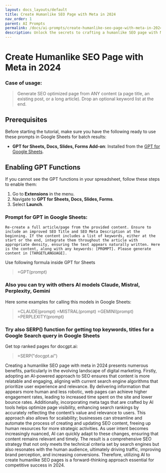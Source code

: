 ```yaml
---
layout: docs_layouts/default
title: Create Humanlike SEO Page with Meta in 2024
nav_order: 1
parent: AI Prompts
permalink: /docs/ai-prompts/create-humanlike-seo-page-with-meta-in-2024
description: Unlock the secrets to crafting a humanlike SEO page with Meta in 2024. Master cutting-edge strategies to enhance engagement, boost rankings, and elevate user experience. Turn your content into an intuitive and authoritative resource that search engines and users love.
---
```


# Create Humanlike SEO Page with Meta in 2024

### Case of usage:
> Generate SEO optimized page from ANY content (a page title, an existing post, or a long article). Drop an optional keyword list at the end.

## Prerequisites

Before starting the tutorial, make sure you have the following ready to use these prompts in Google Sheets for batch results:

- **GPT for Sheets, Docs, Slides, Forms Add-on**: Installed from the [GPT for Google Sheets](https://workspace.google.com/u/0/marketplace/app/gpt_for_sheets_docs_forms_slides/466607203252).

## Enabling GPT Functions

If you cannot see the GPT functions in your spreadsheet, follow these steps to enable them:

1. Go to **Extensions** in the menu.
2. Navigate to **GPT for Sheets, Docs, Slides, Forms**.
3. Select **Launch**.


### Prompt for GPT in Google Sheets:
```shell
Re-create a full article/page from the provided content. Ensure to include an improved SEO Title and SEO Meta Description at the beginning. If the content includes a list of keywords, either at the start or the end, integrate them throughout the article with appropriate density, ensuring the text appears naturally written. Here is the content, along with any keywords: [PROMPT]. Please generate content in [TARGETLANGUAGE].
```

Use following formula inside GPT for Sheets
> =GPT(prompt)

### Also you can try with others AI models Claude, Mistral, Perplexity, Gemini
Here some examples for calling this models in Google Sheets:

> =CLAUDE(prompt)
> =MISTRAL(prompt)
> =GEMINI(prompt)
> =PERPLEXITY(prompt)


### Try also SERP() function for getting top keywords, titles for a Google Search query in Google Sheets

Get top ranked pages for docgpt.ai:

> =SERP("docgpt.ai")



Creating a humanlike SEO page with meta in 2024 presents numerous benefits, particularly in the evolving landscape of digital marketing. Firstly, adopting an AI-powered approach to SEO ensures that content is more relatable and engaging, aligning with current search engine algorithms that prioritize user experience and relevance. By delivering information that appears more human and less robotic, web pages can achieve higher engagement rates, leading to increased time spent on the site and lower bounce rates. Additionally, incorporating meta tags that are crafted by AI tools helps optimize page visibility, enhancing search rankings by accurately reflecting the content’s value and relevance to users. This approach also allows for scalability; businesses can streamline and automate the process of creating and updating SEO content, freeing up human resources for more strategic activities. As user intent becomes increasingly nuanced, AI can quickly adapt to these changes, ensuring that content remains relevant and timely. The result is a comprehensive SEO strategy that not only meets the technical criteria set by search engines but also resonates with the human audience, ultimately driving traffic, improving brand perception, and increasing conversions. Therefore, utilizing AI to create humanlike SEO pages is a forward-thinking approach essential for competitive success in 2024.
